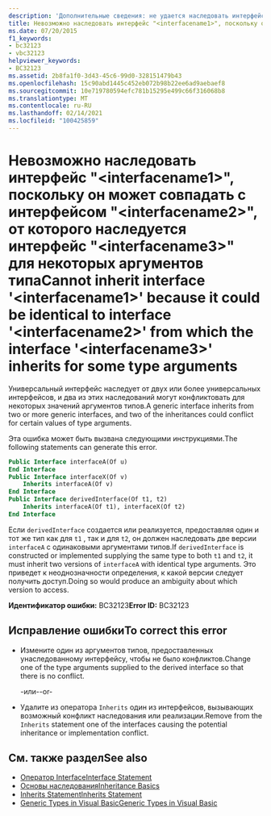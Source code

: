 ```yaml
---
description: 'Дополнительные сведения: не удается наследовать интерфейс " <interfacename1> ", так как он может совпадать с интерфейсом "" <interfacename2> , от которого <interfacename3> наследуется интерфейс "" для некоторых аргументов типа'
title: Невозможно наследовать интерфейс "<interfacename1>", поскольку он может совпадать с интерфейсом "<interfacename2>", от которого наследуется интерфейс "<interfacename3>" для некоторых аргументов типа
ms.date: 07/20/2015
f1_keywords:
- bc32123
- vbc32123
helpviewer_keywords:
- BC32123
ms.assetid: 2b8fa1f0-3d43-45c6-99d0-328151479b43
ms.openlocfilehash: 15c90abd1445c452eb072b98b22ee6ad9aebaef8
ms.sourcegitcommit: 10e719780594efc781b15295e499c66f316068b8
ms.translationtype: MT
ms.contentlocale: ru-RU
ms.lasthandoff: 02/14/2021
ms.locfileid: "100425859"
---
```

# <a name="cannot-inherit-interface-interfacename1-because-it-could-be-identical-to-interface-interfacename2-from-which-the-interface-interfacename3-inherits-for-some-type-arguments"></a><span data-ttu-id="b57fa-103">Невозможно наследовать интерфейс "\<interfacename1>", поскольку он может совпадать с интерфейсом "\<interfacename2>", от которого наследуется интерфейс "\<interfacename3>" для некоторых аргументов типа</span><span class="sxs-lookup"><span data-stu-id="b57fa-103">Cannot inherit interface '\<interfacename1>' because it could be identical to interface '\<interfacename2>' from which the interface '\<interfacename3>' inherits for some type arguments</span></span>

<span data-ttu-id="b57fa-104">Универсальный интерфейс наследует от двух или более универсальных интерфейсов, и два из этих наследований могут конфликтовать для некоторых значений аргументов типов.</span><span class="sxs-lookup"><span data-stu-id="b57fa-104">A generic interface inherits from two or more generic interfaces, and two of the inheritances could conflict for certain values of type arguments.</span></span>  
  
 <span data-ttu-id="b57fa-105">Эта ошибка может быть вызвана следующими инструкциями.</span><span class="sxs-lookup"><span data-stu-id="b57fa-105">The following statements can generate this error.</span></span>  
  
```vb  
Public Interface interfaceA(Of u)  
End Interface  
Public Interface interfaceX(Of v)  
    Inherits interfaceA(Of v)  
End Interface  
Public Interface derivedInterface(Of t1, t2)  
    Inherits interfaceA(Of t1), interfaceX(Of t2)  
End Interface  
```  
  
 <span data-ttu-id="b57fa-106">Если `derivedInterface` создается или реализуется, предоставляя один и тот же тип как для `t1` , так и для `t2`, он должен наследовать две версии `interfaceA` с одинаковыми аргументами типов.</span><span class="sxs-lookup"><span data-stu-id="b57fa-106">If `derivedInterface` is constructed or implemented supplying the same type to both `t1` and `t2`, it must inherit two versions of `interfaceA` with identical type arguments.</span></span> <span data-ttu-id="b57fa-107">Это приведет к неоднозначности определения, к какой версии следует получить доступ.</span><span class="sxs-lookup"><span data-stu-id="b57fa-107">Doing so would produce an ambiguity about which version to access.</span></span>  
  
 <span data-ttu-id="b57fa-108">**Идентификатор ошибки:** BC32123</span><span class="sxs-lookup"><span data-stu-id="b57fa-108">**Error ID:** BC32123</span></span>  
  
## <a name="to-correct-this-error"></a><span data-ttu-id="b57fa-109">Исправление ошибки</span><span class="sxs-lookup"><span data-stu-id="b57fa-109">To correct this error</span></span>  
  
- <span data-ttu-id="b57fa-110">Измените один из аргументов типов, предоставленных унаследованному интерфейсу, чтобы не было конфликтов.</span><span class="sxs-lookup"><span data-stu-id="b57fa-110">Change one of the type arguments supplied to the derived interface so that there is no conflict.</span></span>  
  
     <span data-ttu-id="b57fa-111">-или-</span><span class="sxs-lookup"><span data-stu-id="b57fa-111">-or-</span></span>  
  
- <span data-ttu-id="b57fa-112">Удалите из оператора `Inherits` один из интерфейсов, вызывающих возможный конфликт наследования или реализации.</span><span class="sxs-lookup"><span data-stu-id="b57fa-112">Remove from the `Inherits` statement one of the interfaces causing the potential inheritance or implementation conflict.</span></span>  
  
## <a name="see-also"></a><span data-ttu-id="b57fa-113">См. также раздел</span><span class="sxs-lookup"><span data-stu-id="b57fa-113">See also</span></span>

- [<span data-ttu-id="b57fa-114">Оператор Interface</span><span class="sxs-lookup"><span data-stu-id="b57fa-114">Interface Statement</span></span>](../language-reference/statements/interface-statement.md)
- [<span data-ttu-id="b57fa-115">Основы наследования</span><span class="sxs-lookup"><span data-stu-id="b57fa-115">Inheritance Basics</span></span>](../programming-guide/language-features/objects-and-classes/inheritance-basics.md)
- [<span data-ttu-id="b57fa-116">Inherits Statement</span><span class="sxs-lookup"><span data-stu-id="b57fa-116">Inherits Statement</span></span>](../language-reference/statements/inherits-statement.md)
- [<span data-ttu-id="b57fa-117">Generic Types in Visual Basic</span><span class="sxs-lookup"><span data-stu-id="b57fa-117">Generic Types in Visual Basic</span></span>](../programming-guide/language-features/data-types/generic-types.md)
